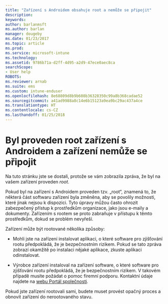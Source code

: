```yaml
---
title: "Zařízení s Androidem obsahuje root a nemůže se připojit"
description: 
keywords: 
author: barlanmsft
ms.author: barlan
manager: dougeby
ms.date: 01/23/2017
ms.topic: article
ms.prod: 
ms.service: microsoft-intune
ms.technology: 
ms.assetid: 9786b71a-d2ff-4d95-a2d9-47ece0aec8ca
searchScope:
- User help
ROBOTS: 
ms.reviewer: arnab
ms.suite: ems
ms.custom: intune-enduser
ms.openlocfilehash: 8e68809d8b9b608b36328350c99a8b368cadae52
ms.sourcegitcommit: a41ad9988a8c14e6b15123a9ea9bc29ac437a4ce
ms.translationtype: HT
ms.contentlocale: cs-CZ
ms.lasthandoff: 01/25/2018
---
```

# <a name="your-android-device-is-rooted-so-you-cant-connect"></a>Byl proveden root zařízení s Androidem a zařízení nemůže se připojit

Na tuto stránku jste se dostali, protože se vám zobrazila zpráva, že byl na vašem zařízení proveden _root_.

Pokud byl na zařízení s Androidem proveden tzv. „root“, znamená to, že některá část softwaru zařízení byla změněna, aby se povolily možnosti, které jinak nejsou k dispozici. Tyto úpravy můžou často ohrozit zabezpečený přístup k prostředkům organizace, jako jsou e-maily a dokumenty. Zařízením s rootem se proto zabraňuje v přístupu k těmto prostředkům, dokud se problém nevyřeší.  

Zařízení může být rootované několika způsoby:

- Mohli jste na zařízení instalovat aplikaci, o které software pro zjišťování rootu předpokládá, že je bezpečnostním rizikem. Pokud se tato zpráva zobrazí okamžitě po instalaci nějaké aplikace, zkuste aplikaci odinstalovat.

- Výrobce zařízení instaloval na zařízení software, o které software pro zjišťování rootu předpokládá, že je bezpečnostním rizikem. V takovém případě musíte požádat o pomoc firemní podporu. Kontaktní údaje najdete na [webu Portál společnosti](https://portal.manage.microsoft.com#HelpDeskDialog).

Pokud jste zařízení rootovali sami, budete muset provést opačný proces a obnovit zařízení do nerootovaného stavu.
